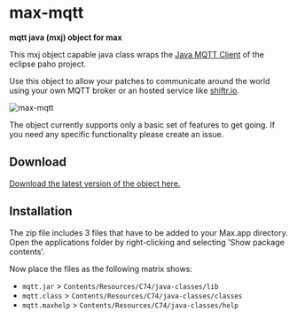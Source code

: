 # max-mqtt

**mqtt java (mxj) object for max**

This mxj object capable java class wraps the [Java MQTT Client](https://eclipse.org/paho/clients/java/) of the eclipse paho project.

Use this object to allow your patches to communicate around the world using your own MQTT broker or an hosted service like [shiftr.io](https://shiftr.io).

![max-mqtt](http://joel-github-static.s3.amazonaws.com/max-mqtt/max-mqtt3.png)

The object currently supports only a basic set of features to get going. If you need any specific functionality please create an issue.

## Download

[Download the latest version of the object here.](https://github.com/256dpi/max-mqtt/releases)

## Installation

The zip file includes 3 files that have to be added to your Max.app directory. Open the applications folder by right-clicking and selecting 'Show package contents'.

Now place the files as the following matrix shows:

- `mqtt.jar` > `Contents/Resources/C74/java-classes/lib`
- `mqtt.class` > `Contents/Resources/C74/java-classes/classes`
- `mqtt.maxhelp` > `Contents/Resources/C74/java-classes/help`
